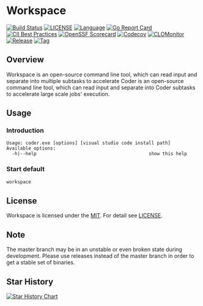 # Workspace

[![Build Status](https://github.com/horsing/coder/actions/workflows/go.yml/badge.svg)](https://github.com/horsing/coder/actions/workflows/go.yml)
[![LICENSE](https://img.shields.io/github/license/horsing/coder.svg)](https://github.com/horsing/coder/blob/master/LICENSE)
[![Language](https://img.shields.io/badge/Language-Go-blue.svg)](https://golang.org/)
[![Go Report Card](https://goreportcard.com/badge/github.com/horsing/coder)](https://goreportcard.com/report/github.com/horsing/coder)
[![CII Best Practices](https://bestpractices.coreinfrastructure.org/projects/2761/badge)](https://bestpractices.coreinfrastructure.org/projects/6232)
[![OpenSSF Scorecard](https://api.securityscorecards.dev/projects/github.com/horsing/coder/badge)](https://securityscorecards.dev/viewer/?uri=github.com/horsing/coder)
[![Codecov](https://img.shields.io/codecov/c/github/horsing/coder?style=flat-square&logo=codecov)](https://codecov.io/gh/horsing/coder)
[![CLOMonitor](https://img.shields.io/endpoint?url=https://clomonitor.io/api/projects/cncf/chubao-fs/badge)](https://clomonitor.io/projects/cncf/chubao-fs)
[![Release](https://img.shields.io/github/v/release/horsing/coder.svg?color=161823&style=flat-square&logo=smartthings)](https://github.com/horsing/coder/releases)
[![Tag](https://img.shields.io/github/v/tag/horsing/coder.svg?color=ee8936&logo=fitbit&style=flat-square)](https://github.com/horsing/coder/tags)

## Overview

Workspace is an open-source command line tool, which can read input and separate into multiple subtasks to accelerate
Coder is an open-source command line tool, which can read input and separate into Coder subtasks to accelerate
large scale jobs' execution.

## Usage

### Introduction

```text
Usage: coder.exe [options] [visual studio code install path]
Available options:
  -h|--help                                         show this help
```

### Start default

```bash
workspace
```

## License

Workspace is licensed under the [MIT](https://opensource.org/license/mit).
For detail see [LICENSE](LICENSE).

## Note

The master branch may be in an unstable or even broken state during development. Please use releases instead of the
master branch in order to get a stable set of binaries.

## Star History

[![Star History Chart](https://api.star-history.com/svg?repos=horsing/coder&type=Date)](https://star-history.com/#horsing/coder&Date)
